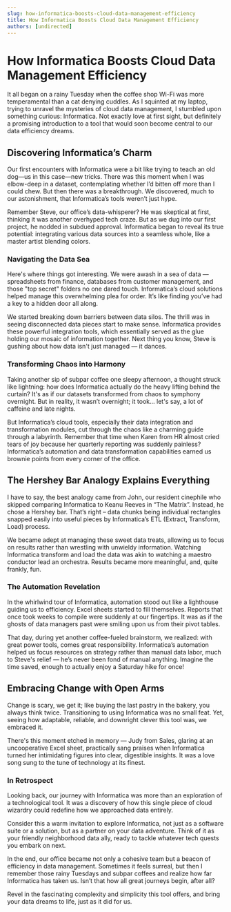 ```yaml
---
slug: how-informatica-boosts-cloud-data-management-efficiency
title: How Informatica Boosts Cloud Data Management Efficiency
authors: [undirected]
---
```



# How Informatica Boosts Cloud Data Management Efficiency

It all began on a rainy Tuesday when the coffee shop Wi-Fi was more temperamental than a cat denying cuddles. As I squinted at my laptop, trying to unravel the mysteries of cloud data management, I stumbled upon something curious: Informatica. Not exactly love at first sight, but definitely a promising introduction to a tool that would soon become central to our data efficiency dreams.

## Discovering Informatica’s Charm

Our first encounters with Informatica were a bit like trying to teach an old dog—us in this case—new tricks. There was this moment when I was elbow-deep in a dataset, contemplating whether I’d bitten off more than I could chew. But then there was a breakthrough. We discovered, much to our astonishment, that Informatica’s tools weren’t just hype.

Remember Steve, our office’s data-whisperer? He was skeptical at first, thinking it was another overhyped tech craze. But as we dug into our first project, he nodded in subdued approval. Informatica began to reveal its true potential: integrating various data sources into a seamless whole, like a master artist blending colors.

### Navigating the Data Sea

Here's where things got interesting. We were awash in a sea of data — spreadsheets from finance, databases from customer management, and those "top secret" folders no one dared touch. Informatica’s cloud solutions helped manage this overwhelming plea for order. It’s like finding you’ve had a key to a hidden door all along.

We started breaking down barriers between data silos. The thrill was in seeing disconnected data pieces start to make sense. Informatica provides these powerful integration tools, which essentially served as the glue holding our mosaic of information together. Next thing you know, Steve is gushing about how data isn't just managed — it dances.

### Transforming Chaos into Harmony

Taking another sip of subpar coffee one sleepy afternoon, a thought struck like lightning: how does Informatica actually do the heavy lifting behind the curtain? It's as if our datasets transformed from chaos to symphony overnight. But in reality, it wasn’t overnight; it took... let's say, a lot of caffeine and late nights.

But Informatica’s cloud tools, especially their data integration and transformation modules, cut through the chaos like a charming guide through a labyrinth. Remember that time when Karen from HR almost cried tears of joy because her quarterly reporting was suddenly painless? Informatica’s automation and data transformation capabilities earned us brownie points from every corner of the office.

## The Hershey Bar Analogy Explains Everything

I have to say, the best analogy came from John, our resident cinephile who skipped comparing Informatica to Keanu Reeves in “The Matrix”. Instead, he chose a Hershey bar. That’s right – data chunks being individual rectangles snapped easily into useful pieces by Informatica’s ETL (Extract, Transform, Load) process. 

We became adept at managing these sweet data treats, allowing us to focus on results rather than wrestling with unwieldy information. Watching Informatica transform and load the data was akin to watching a maestro conductor lead an orchestra. Results became more meaningful, and, quite frankly, fun.

### The Automation Revelation

In the whirlwind tour of Informatica, automation stood out like a lighthouse guiding us to efficiency. Excel sheets started to fill themselves. Reports that once took weeks to compile were suddenly at our fingertips. It was as if the ghosts of data managers past were smiling upon us from their pivot tables.

That day, during yet another coffee-fueled brainstorm, we realized: with great power tools, comes great responsibility. Informatica’s automation helped us focus resources on strategy rather than manual data labor, much to Steve's relief — he’s never been fond of manual anything. Imagine the time saved, enough to actually enjoy a Saturday hike for once!

## Embracing Change with Open Arms

Change is scary, we get it; like buying the last pastry in the bakery, you always think twice. Transitioning to using Informatica was no small feat. Yet, seeing how adaptable, reliable, and downright clever this tool was, we embraced it.

There's this moment etched in memory — Judy from Sales, glaring at an uncooperative Excel sheet, practically sang praises when Informatica turned her intimidating figures into clear, digestible insights. It was a love song sung to the tune of technology at its finest.

### In Retrospect

Looking back, our journey with Informatica was more than an exploration of a technological tool. It was a discovery of how this single piece of cloud wizardry could redefine how we approached data entirely.

Consider this a warm invitation to explore Informatica, not just as a software suite or a solution, but as a partner on your data adventure. Think of it as your friendly neighborhood data ally, ready to tackle whatever tech quests you embark on next.

In the end, our office became not only a cohesive team but a beacon of efficiency in data management. Sometimes it feels surreal, but then I remember those rainy Tuesdays and subpar coffees and realize how far Informatica has taken us. Isn’t that how all great journeys begin, after all? 

Revel in the fascinating complexity and simplicity this tool offers, and bring your data dreams to life, just as it did for us.